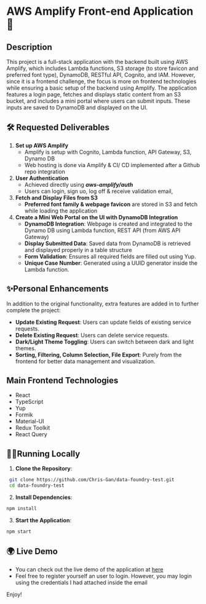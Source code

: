 # AWS Amplify Front-end Application 🚀

## Description

This project is a full-stack application with the backend built using AWS Amplify, which includes Lambda functions, S3 storage (to store favicon and preferred font type), DynamoDB, RESTful API, Cognito, and IAM. However, since it is a frontend challenge, the focus is more on frontend technologies while ensuring a basic setup of the backend using Amplify. The application features a login page, fetches and displays static content from an S3 bucket, and includes a mini portal where users can submit inputs. These inputs are saved to DynamoDB and displayed on the UI.

## 🛠 Requested Deliverables

1. **Set up AWS Amplify**
   - Amplify is setup with Cognito, Lambda function, API Gateway, S3, Dynamo DB
   - Web hosting is done via Amplify & CI/ CD implemented after a Github repo integration
3. **User Authentication**
   - Achieved directly using <em>**aws-amplify/auth**</em>
   - Users can login, sign uo, log off & receive validation email,
4. **Fetch and Display Files from S3**
   - **Preferred font family & webpage favicon** are stored in S3 and fetch while loading the application
5. **Create a Mini Web Portal on the UI with DynamoDB Integration**
   - **DynamoDB Integration**: Webpage is created and integrated to the Dynamo DB using Lambda function, REST API (from AWS API Gateway)
   - **Display Submitted Data**: Saved data from DynamoDB is retrieved and displayed properly in a table structure
   - **Form Validation**: Ensures all required fields are filled out using Yup.
   - **Unique Case Number**: Generated using a UUID generator inside the Lambda function.

## ✨Personal Enhancements

In addition to the original functionality, extra features are added in to further complete the project:

- **Update Existing Request**: Users can update fields of existing service requests.
- **Delete Existing Request**: Users can delete service requests.
- **Dark/Light Theme Toggling**: Users can switch between dark and light themes.
- **Sorting, Filtering, Column Selection, File Export**: Purely from the frontend for better data management and visualization.


## Main Frontend Technologies

- React
- TypeScript
- Yup
- Formik
- Material-UI
- Redux Toolkit
- React Query



## 🏃‍♂️Running Locally

1. **Clone the Repository**:
  ```bash
   git clone https://github.com/Chris-Gan/data-foundry-test.git
   cd data-foundry-test
  ```
2. **Install Dependencies**:
  ```bash
  npm install
  ```
3. **Start the Application**:
  ```bash
  npm start
  ```

## 🌍 Live Demo
- You can check out the live demo of the application at [here](https://master.d25z4iec0g453l.amplifyapp.com/)
- Feel free to register yourself an user to login. However, you may login using the credentials I had attached inside the email

Enjoy!
